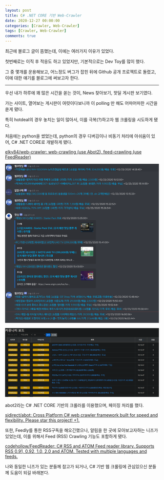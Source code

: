 ```yaml
---
layout: post
title: C# .NET CORE 기반 Web-Crawler
date: 2020-12-27 00:00:00
categories: [Crawler, Web-Crawler]
tags: [Crawler, Web-Crawler]
comments: true
---
```


최근에 블로그 글이 뜸했는데, 이에는 여러가지 이유가 있었다.

첫번째로는 이직 후 적응도 하고 있었지만, 기본적으로는 Dev Toy를 많이 했다.

그 중 몇개를 운용해보고, 어느정도 버그가 잡힌 뒤에 Github 공개 프로젝트로 돌렸고, 이에 대한 얘기를 블로그에 써보고자 한다.

---

우선 내가 하루에 꽤 많은 시간을 쏟는 것이, News 찾아보기, 핫딜 게시판 보기였다.

가는 사이트, 열어보는 게시판이 여럿이다보니까 이 polling 만 해도 어마어마한 시간을 쏟게 됐다.

특히 hotdeal의 경우 놓치는 일이 많아서, 이를 극복(?)하고자 웹 크롤링을 시도하게 됐다.

처음에는 python을 썼었는데, python의 경우 디버깅이나 비동기 처리에 아쉬움이 있어, C# .NET CORE로 개발하게 됐다.

[elky84/web-crawler: web-crawling (use Abot2), feed-crawling (use FeedReader)](https://github.com/elky84/web-crawler)

![web-crawler](/images/2020/web-crawler1.png)

![web-crawler](/images/2020/web-crawler2.png)

abot2라는 C# .NET CORE 기반의 크롤러를 이용했으며, 페이징 처리를 했다.

[sjdirect/abot: Cross Platform C# web crawler framework built for speed and flexibility. Please star this project! +1.](https://github.com/sjdirect/abot)

또한, Feedly를 통한 RSS구독을 해오긴했으나, 알림을 한 곳에 모아보고자하는 니즈가 있었는데, 이를 위해서 Feed (RSS) Crawling 기능도 포함하게 됐다.

[codehollow/FeedReader: C# RSS and ATOM Feed reader library. Supports RSS 0.91, 0.92, 1.0, 2.0 and ATOM. Tested with multiple languages and feeds.](https://github.com/codehollow/FeedReader/)

나와 동일한 니즈가 있는 분들께 참고가 되거나, C# 기반 웹 크롤링에 관심있으신 분들께 도움이 되길 바래본다.
